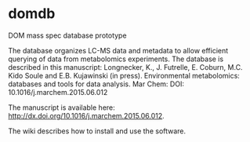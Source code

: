 domdb
=====

DOM mass spec database prototype

The database organizes LC-MS data and metadata to allow efficient querying of data from metabolomics experiments. The database is described in this manuscript: Longnecker, K., J. Futrelle, E. Coburn, M.C. Kido Soule and E.B. Kujawinski (in press). Environmental metabolomics: databases and tools for data analysis. Mar Chem: DOI: 10.1016/j.marchem.2015.06.012 

The manuscript is available here: http://dx.doi.org/10.1016/j.marchem.2015.06.012. 

The wiki describes how to install and use the software.
